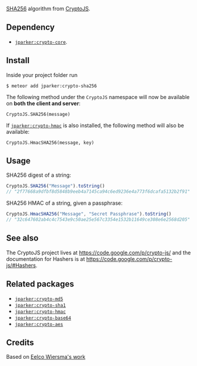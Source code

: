 [SHA256](https://en.wikipedia.org/wiki/SHA-256) algorithm from [CryptoJS](https://code.google.com/p/crypto-js/).

Dependency
----------
- [`jparker:crypto-core`](https://github.com/p-j/meteor-crypto-core).

Install
-------

Inside your project folder run
```
$ meteor add jparker:crypto-sha256
```
The following method under the `CryptoJS` namespace will now be available
on **both the client and server**:

`CryptoJS.SHA256(message)`

If [`jparker:crypto-hmac`](https://github.com/p-j/meteor-crypto-hmac) is also installed, the following method will also be available:

`CryptoJS.HmacSHA256(message, key)`


Usage
-----
SHA256 digest of a string:
```javascript
CryptoJS.SHA256("Message").toString()
// "2f77668a9dfbf8d5848b9eeb4a7145ca94c6ed9236e4a773f6dcafa5132b2f91"
```

SHA256 HMAC of a string, given a passphrase:
```javascript
CryptoJS.HmacSHA256("Message", "Secret Passphrase").toString()
// "32c647602ab4c4c7543e9c50ae25e567c3354e1532b11649ce308e6e2568d205"
```

See also
--------
The CryptoJS project lives at <https://code.google.com/p/crypto-js/> and the documentation for Hashers is at <https://code.google.com/p/crypto-js/#Hashers>.

Related packages
----------------

- [`jparker:crypto-md5`](https://github.com/p-j/meteor-crypto-md5)
- [`jparker:crypto-sha1`](https://github.com/p-j/meteor-crypto-sha1)
- [`jparker:crypto-hmac`](https://github.com/p-j/meteor-crypto-hmac)
- [`jparker:crypto-base64`](https://github.com/p-j/meteor-crypto-base64)
- [`jparker:crypto-aes`](https://github.com/p-j/meteor-crypto-aes)

Credits
-------

Based on [Eelco Wiersma's work](https://github.com/Pagebakers/meteor-crypto-sha256)